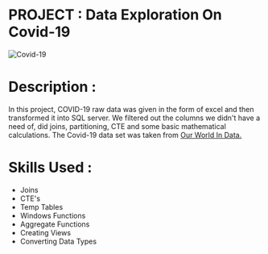 # PROJECT : Data Exploration On Covid-19

![Covid-19](https://www.coe.int/documents/21202288/62129062/languages-COVID-19_used+by+CoE+main+portal.jpg/b9882ed7-9e7b-caf8-c6e4-9cec0f125baa?t=1585837178000 "Covid-19")


# Description :
In this project, COVID-19 raw data was given in the form of excel and then transformed it into SQL server.
We filtered out the columns we didn't have a need of, did joins, partitioning, CTE and some basic mathematical calculations.
The Covid-19 data set was taken from [Our World In Data.](https://ourworldindata.org/covid-deaths)

# Skills Used :

 * Joins
 * CTE's
 * Temp Tables
 * Windows Functions
 * Aggregate Functions
 * Creating Views
 * Converting Data Types
